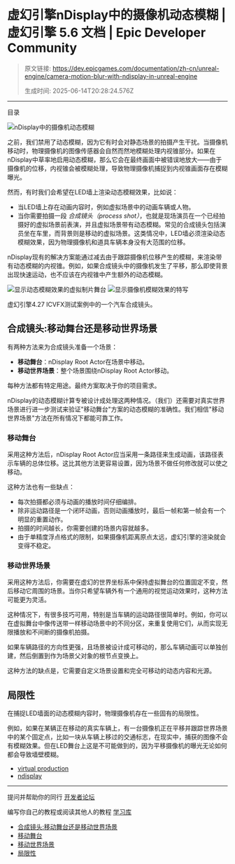 # 虚幻引擎nDisplay中的摄像机动态模糊 | 虚幻引擎 5.6 文档 | Epic Developer Community

> 原文链接: https://dev.epicgames.com/documentation/zh-cn/unreal-engine/camera-motion-blur-with-ndisplay-in-unreal-engine
> 
> 生成时间: 2025-06-14T20:28:24.576Z

---

目录

![nDisplay中的摄像机动态模糊](https://dev.epicgames.com/community/api/documentation/image/a0440a83-7d82-42dd-a10e-f8ff5ce39bdc?resizing_type=fill&width=1920&height=335)

之前，我们禁用了动态模糊，因为它有时会对静态场景的拍摄产生干扰。当摄像机移动时，物理摄像机的图像传感器会自然而然地模糊处理内视锥部分。如果在nDisplay中草率地启用动态模糊，那么它会在最终画面中被错误地放大——由于摄像机的位移，内视锥会被模糊处理，导致物理摄像机捕捉到内视锥画面存在模糊曝光。

然而，有时我们会希望在LED墙上渲染动态模糊效果，比如说：

-   当LED墙上存在动画内容时，例如虚拟场景中的动画车辆或人物。
-   当你需要拍摄一段 *合成镜头（process shot）*，也就是现场演员在一个已经拍摄好的虚拟场景前表演，并且虚拟场景带有动态模糊。常见的合成镜头包括演员坐在车里，而背景则是移动的虚拟场景。这类情况中，LED墙必须渲染动态模糊效果，因为物理摄像机和道具车辆本身没有大范围的位移。

nDisplay现有的解决方案能通过减去由于跟踪摄像机位移产生的模糊，来渲染带有动态模糊的内视锥。例如，如果合成镜头中的摄像机发生了平移，那么即使背景出现快速运动，也不应该在内视锥中产生额外的动态模糊。

![显示动态模糊效果的虚拟制片舞台](https://d1iv7db44yhgxn.cloudfront.net/documentation/images/be91857c-15ff-479a-9c23-e61545511aea/camera-blur-background.png) ![显示摄像机模糊效果的特写](https://d1iv7db44yhgxn.cloudfront.net/documentation/images/eae66f81-e552-4f06-b6c7-534981538ef6/camera-blur-closeup.png)

虚幻引擎4.27 ICVFX测试案例中的一个汽车合成镜头。

## 合成镜头:移动舞台还是移动世界场景

有两种方法来为合成镜头准备一个场景：

-   **移动舞台**：nDisplay Root Actor在场景中移动。
-   **移动世界场景**：整个场景围绕nDisplay Root Actor移动。

每种方法都有特定用途。最终方案取决于你的项目需求。

nDisplay的动态模糊计算专被设计成处理这两种情况。（我们）还需要对真实世界场景进行进一步测试来验证"移动舞台"方案的动态模糊的准确性。我们相信"移动世界场景"方法在所有情况下都能可靠工作。

### 移动舞台

采用这种方法后，nDisplay Root Actor应当采用一条路径来生成动画，该路径表示车辆的总体位移。这比其他方法更容易设置，因为场景不做任何修改就可以使之移动。

这种方法也有一些缺点：

-   每次拍摄都必须与动画的播放时间仔细编排。
-   除非运动路径是一个闭环动画，否则动画播放时，最后一帧和第一帧会有一个明显的重置动作。
-   拍摄的时间越长，你需要创建的场景内容就越多。
-   由于单精度浮点格式的限制，如果摄像机距离原点太远，虚幻引擎的渲染就会变得不稳定。

### 移动世界场景

采用这种方法后，你需要在虚幻的世界坐标系中保持虚拟舞台的位置固定不变，然后移动它周围的场景。当你只希望车辆外有一个通用的视觉运动效果时，这种方法可能更为灵活。

这种情况下，有很多技巧可用，特别是当车辆的运动路径很简单时。例如，你可以在虚拟舞台中像传送带一样移动场景中的不同分区，来重复使用它们，从而实现无限播放和不间断的摄像机拍摄。

如果车辆路径的方向性更强，且场景被设计成可移动的，那么车辆动画可以单独创建，然后倒置到作为场景父对象的根节点变换上。

这种方法的缺点是，它需要自定义场景设置和完全可移动的动态内容和光源。

## 局限性

在捕捉LED墙面的动态模糊内容时，物理摄像机存在一些固有的局限性。

例如，如果在某辆正在移动的真实车辆上，有一台摄像机正在平移并跟踪世界场景中的某个固定点，比如一块从车辆上移过的交通标志，在现实中，捕获的图像不会有模糊效果。但在LED舞台上这是不可能做到的，因为平移摄像机的曝光无论如何都会导致墙壁模糊。

-   [virtual production](https://dev.epicgames.com/community/search?query=virtual%20production)
-   [ndisplay](https://dev.epicgames.com/community/search?query=ndisplay)

* * *

提问并帮助你的同行 [开发者论坛](https://forums.unrealengine.com/categories?tag=unreal-engine)

编写你自己的教程或阅读其他人的教程 [学习库](https://dev.epicgames.com/community/unreal-engine/learning)

-   [合成镜头:移动舞台还是移动世界场景](/documentation/zh-cn/unreal-engine/camera-motion-blur-with-ndisplay-in-unreal-engine#%E5%90%88%E6%88%90%E9%95%9C%E5%A4%B4:%E7%A7%BB%E5%8A%A8%E8%88%9E%E5%8F%B0%E8%BF%98%E6%98%AF%E7%A7%BB%E5%8A%A8%E4%B8%96%E7%95%8C%E5%9C%BA%E6%99%AF)
-   [移动舞台](/documentation/zh-cn/unreal-engine/camera-motion-blur-with-ndisplay-in-unreal-engine#%E7%A7%BB%E5%8A%A8%E8%88%9E%E5%8F%B0)
-   [移动世界场景](/documentation/zh-cn/unreal-engine/camera-motion-blur-with-ndisplay-in-unreal-engine#%E7%A7%BB%E5%8A%A8%E4%B8%96%E7%95%8C%E5%9C%BA%E6%99%AF)
-   [局限性](/documentation/zh-cn/unreal-engine/camera-motion-blur-with-ndisplay-in-unreal-engine#%E5%B1%80%E9%99%90%E6%80%A7)